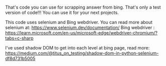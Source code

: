 That's code you can use for scrapping answer from bing. 
That's only a test version of code!!! 
You can use it for your next projects. 


This code uses selenium and Bing webdriver. 
You can read more about selenium at: https://www.selenium.dev/documentation/
Bing webdriver : https://learn.microsoft.com/en-us/microsoft-edge/webdriver-chromium/?tabs=c-sharp

I've used shadow DOM to get into each level at bing page, read more: https://medium.com/@titus_on_testing/shadow-dom-in-python-selenium-df8d731b5005
